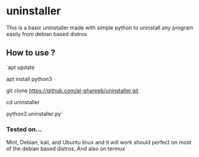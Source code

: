 # uninstaller
This is a basic uninstaller made with simple python to uninstall any program easily from debian based distros

## How to use ?
`apt update

apt install python3

git clone https://github.com/al-ghareeb/uninstaller.git

cd uninstaller

python3 uninstaller.py`

### Tested on...
Mint, Debian, kali, and Ubuntu linux and it will work should perfect on most of the debian based distros.
And also on termux


